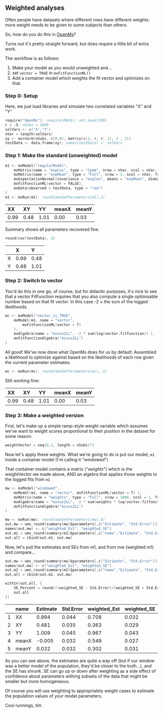 ## Weighted analyses
Often people have datasets where different rows have different weights: more weight needs to be given to some subjects than others.

So, how do you do this in [OpenMx](https://openmx.ssri.psu.edu)?

Turns out it's pretty straight forward, but does require a little bit of extra work. 

The workflow is as follows:

1. Make your model as you would unweighted and…
2. set `vector = TRUE` in `mxFitFunctionML()`
3. Add a container model which weights the fit vector and optimizes on that.

### Step 0: Setup

Here, we just load libraries and simulate two correlated variables "X" and "Y"

```S
require("OpenMx"); require(MASS); set.seed(200)
r = .5; nSubs = 1000
selVars <- c('X','Y')
nVar = length(selVars)
xy <- mvrnorm(nSubs, c(0,0), matrix(c(1, r, r, 1), 2 , 2))
testData <- data.frame(xy); names(testData) <- selVars
```

### Step 1: Make the standard (unweighted) model

```S
m1 <- mxModel("regularModel", 
	mxMatrix(name = "expCov", type = "Symm", nrow = nVar, ncol = nVar, free = T, labels = c("XX","XY","YY"), values = var(testData)),
	mxMatrix(name = "expMean", type = "Full", nrow = 1, ncol = nVar, free = T, labels = c("meanX","meanY"), values = 0, ubound=1),
	mxExpectationNormal(covariance = "expCov", means = "expMean", dimnames = selVars),
	mxFitFunctionML(vector = FALSE),
	mxData(observed = testData, type = "raw")
)
m1 <- mxRun(m1); round(omxGetParameters(m1),2)
```

| XX   | XY   | YY   | meanX | meanY |
|:-----|:-----|:-----|:------|:------|
| 0.99 | 0.48 | 1.01 | 0.00  | 0.03  |

Summary shows all parameters recovered fine.

```S
round(cov(testData), 2)
```

|   | X    | Y    |
|:--|:-----|:-----|
| X | 0.99 | 0.48 |
| Y | 0.48 | 1.01 |

### Step 2: Switch to vector

You'd do this in one go, of course, but for didactic purposes, it's nice to see that a vector FitFunction 
requires that you also compute a single optimisable number based on that fit vector. In this case
-2 × the sum of the logged likelihoods.

```S
mc <- mxModel("vector_is_TRUE", 
	mxModel(m1, name = "vector",
		mxFitFunctionML(vector = T)
	),
	mxAlgebra(name = "minus2LL", -2 * sum(log(vector.fitfunction)) ),
	mxFitFunctionAlgebra("minus2LL")
)

```

All good! We've now done what OpenMx does for us by default: Assembled a likelihood to optimize against based on the likelihoods of each row given the current parameter estimates.

```S
mc <- mxRun(mc); round(omxGetParameters(mc), 2)
```

Still working fine:

| XX   | XY   | YY   | meanX | meanY |
|:-----|:-----|:-----|:------|:------|
| 0.99 | 0.48 | 1.01 | 0.00  | 0.03  |

### Step 3: Make a weighted version

First, let's make up a simple ramp-style weight variable which assumes we've want to weight scores proportional to their position in the dataset for some reason.

```S
weightVector = seq(0,1, length = nSubs)*2
```

Now let's apply these weights. What we're going to do is put our model, `m1` inside a container model (I'm calling it "windowed")

That container model contains a matrix ("*weights*") which is the weightVector we made above, AND an algebra that applies those weights to the logged fits from `m1`

```S
mw <- mxModel("windowed",
	mxModel(m1, name = "vector", mxFitFunctionML(vector = T) ),
	mxMatrix(name = "weights", type = "Full", nrow = 1000, ncol = 1, free = F, values = weightVector),
	mxAlgebra(name = "minus2LL", -2 * sum(weights * log(vector.fitfunction)) ),
	mxFitFunctionAlgebra("minus2LL")
)

mw <- mxRun(mw); round(omxGetParameters(mw),4)
out.mw = umx_round(summary(mw)$parameters[,c("Estimate", "Std.Error")],3, coerce = F)
names(out.mw) <- c("weighted_Est", "weighted_SE")
out.m1 = umx_round(summary(m1)$parameters[,c("name","Estimate", "Std.Error")],3, coerce = F)
out.all = cbind(out.m1, out.mw)
```

Now, let's pull the estimates and SEs from m1, and from mw (weighted m1) and compare...

```S
out.mw = umx_round(summary(mw)$parameters[,c("Estimate", "Std.Error")],3, coerce = F)
names(out.mw) <- c("weighted_Est", "weighted_SE")
out.m1 = umx_round(summary(m1)$parameters[,c("name","Estimate", "Std.Error")],3, coerce = F)
out.all = cbind(out.m1, out.mw)

within(out.all, {
	SE_Percent = round(((weighted_SE - Std.Error)/(weighted_SE + Std.Error)),2)
	out.all
})
```

|   | name  | Estimate | Std.Error | weighted_Est | weighted_SE | SE_Percent |
|:--|:------|:---------|:----------|:-------------|:------------|:-----------|
| 1 | XX    | 0.994    | 0.044     | 0.708        | 0.032       | -0.16      |
| 2 | XY    | 0.481    | 0.035     | 0.363        | 0.029       | -0.09      |
| 3 | YY    | 1.009    | 0.045     | 0.967        | 0.043       | -0.02      |
| 4 | meanX | -0.005   | 0.032     | 0.549        | 0.027       | -0.08      |
| 5 | meanY | 0.032    | 0.032     | 0.302        | 0.031       | -0.02      |

As you can see above, the estimates are quite a way off (but if our window was a better model of the population, they'd be closer to the truth…), and the SE has shrunk. SE can go up or down after weighting as a side effect of confidence about parameters withing subsets of the data that might be smaller but more homogeneous.

Of course you will use weighting to appropriately weight cases to estimate the population values of your model parameters.

Cool runnings,
tim
